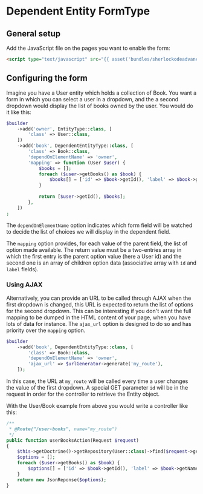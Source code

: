 Dependent Entity FormType
=========================

General setup
-------------

Add the JavaScript file on the pages you want to enable the form:

```html
<script type="text/javascript" src="{{ asset('bundles/sherlockodeadvancedform/js/dependent-entity.js') }}"></script>
```

Configuring the form
--------------------

Imagine you have a User entity which holds a collection of Book. You want a form in which you can select a user
in a dropdown, and the a second dropdown would display the list of books owned by the user. You would do it like this:

```php
$builder
    ->add('owner', EntityType::class, [
        'class' => User::class,
    ])
    ->add('book', DependentEntityType::class, [
        'class' => Book::class,
        'dependOnElementName' => 'owner',
        'mapping' => function (User $user) {
            $books = [];
            foreach ($user->getBooks() as $book) {
                $books[] = ['id' => $book->getId(), 'label' => $book->getTitle()];
            }
            
            return [$user->getId(), $books];
        },
    ])
;
```

The `dependOnElementName` option indicates which form field will be watched to decide the list of choices
we will display in the dependent field.

The `mapping` option provides, for each value of the parent field, the list of option made available.
The return value must be a two-entries array in which the first entry is the parent option value (here a User id) and
the second one is an array of children option data (associative array with `id` and `label` fields).

### Using AJAX

Alternatively, you can provide an URL to be called through AJAX when the first dropdown is changed, this URL
is expected to return the list of options for the second dropdown. This can be interesting if you don't want the
full mapping to be dumped in the HTML content of your page, when you have lots of data for instance.
The `ajax_url` option is designed to do so and has priority over the `mapping` option.

```php
$builder
    ->add('book', DependentEntityType::class, [
        'class' => Book::class,
        'dependOnElementName' => 'owner',
        'ajax_url' => $urlGenerator->generate('my_route'),
    ]);
```

In this case, the URL at `my_route` will be called every time a user changes the value of the first dropdown.
A special GET parameter `id` will be in the request in order for the controller to retrieve the Entity object.

With the User/Book example from above you would write a controller like this:

```php
/**
 * @Route("/user-books", name="my_route")
 */
public function userBooksAction(Request $request)
{
    $this->getDoctrine()->getRepository(User::class)->find($request->get('id'));
    $options = [];
    foreach ($user->getBooks() as $book) {
        $options[] = ['id' => $book->getId(), 'label' => $book->getName()];
    }
    return new JsonReponse($options);
}
```
